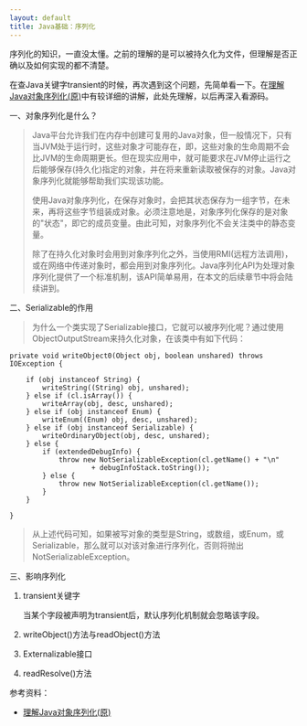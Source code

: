 ```yaml
---
layout: default
title: Java基础：序列化
---
```

序列化的知识，一直没太懂。之前的理解的是可以被持久化为文件，但理解是否正确以及如何实现的都不清楚。

在查Java关键字transient的时候，再次遇到这个问题，先简单看一下。在[理解Java对象序列化(原)](http://www.blogjava.net/jiangshachina/archive/2012/02/13/369898.html)中有较详细的讲解，此处先理解，以后再深入看源码。

一、对象序列化是什么？

> Java平台允许我们在内存中创建可复用的Java对象，但一般情况下，只有当JVM处于运行时，这些对象才可能存在，即，这些对象的生命周期不会比JVM的生命周期更长。但在现实应用中，就可能要求在JVM停止运行之后能够保存(持久化)指定的对象，并在将来重新读取被保存的对象。Java对象序列化就能够帮助我们实现该功能。
> 
> 使用Java对象序列化，在保存对象时，会把其状态保存为一组字节，在未来，再将这些字节组装成对象。必须注意地是，对象序列化保存的是对象的"状态"，即它的成员变量。由此可知，对象序列化不会关注类中的静态变量。
> 
> 除了在持久化对象时会用到对象序列化之外，当使用RMI(远程方法调用)，或在网络中传递对象时，都会用到对象序列化。Java序列化API为处理对象序列化提供了一个标准机制，该API简单易用，在本文的后续章节中将会陆续讲到。

二、Serializable的作用

> 为什么一个类实现了Serializable接口，它就可以被序列化呢？通过使用ObjectOutputStream来持久化对象，在该类中有如下代码：

	private void writeObject0(Object obj, boolean unshared) throws IOException {
	    
	    if (obj instanceof String) {
	        writeString((String) obj, unshared);
	    } else if (cl.isArray()) {
	        writeArray(obj, desc, unshared);
	    } else if (obj instanceof Enum) {
	        writeEnum((Enum) obj, desc, unshared);
	    } else if (obj instanceof Serializable) {
	        writeOrdinaryObject(obj, desc, unshared);
	    } else {
	        if (extendedDebugInfo) {
	            throw new NotSerializableException(cl.getName() + "\n"
	                    + debugInfoStack.toString());
	        } else {
	            throw new NotSerializableException(cl.getName());
	        }
	    }
	    
	}

> 从上述代码可知，如果被写对象的类型是String，或数组，或Enum，或Serializable，那么就可以对该对象进行序列化，否则将抛出NotSerializableException。

三、影响序列化

1. transient关键字

	当某个字段被声明为transient后，默认序列化机制就会忽略该字段。

2. writeObject()方法与readObject()方法

3. Externalizable接口

4. readResolve()方法



参考资料：

* [理解Java对象序列化(原)](http://www.blogjava.net/jiangshachina/archive/2012/02/13/369898.html)